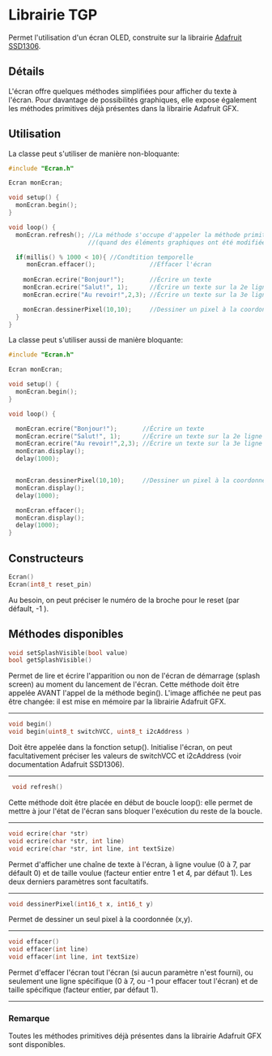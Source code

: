 # Librairie TGP

Permet l'utilisation d'un écran OLED, construite sur la librairie [Adafruit SSD1306](https://github.com/adafruit/Adafruit_SSD1306).

## Détails

L'écran offre quelques méthodes simplifiées pour afficher du texte à l'écran. Pour davantage de possibilités graphiques, elle expose également les méthodes primitives déjà présentes dans la librairie Adafruit GFX.

## Utilisation


La classe peut s'utiliser de manière non-bloquante: 
```cpp
#include "Ecran.h"

Ecran monEcran;

void setup() {
  monEcran.begin();
}

void loop() {
  monEcran.refresh(); //La méthode s'occupe d'appeler la méthode primitive display(), lorsque nécessaire  
                      //(quand des éléments graphiques ont été modifiées au cours du loop() ).

  if(millis() % 1000 < 10){ //Condtition temporelle
     monEcran.effacer();               //Effacer l'écran
    
    monEcran.ecrire("Bonjour!");       //Écrire un texte
    monEcran.ecrire("Salut!", 1);      //Écrire un texte sur la 2e ligne
    monEcran.ecrire("Au revoir!",2,3); //Écrire un texte sur la 3e ligne avec une taille de 3

    monEcran.dessinerPixel(10,10);     //Dessiner un pixel à la coordonnée (10,10);
  }
}
```

La classe peut s'utiliser aussi de manière bloquante: 

```cpp
#include "Ecran.h"

Ecran monEcran;

void setup() {
  monEcran.begin();
}

void loop() {

  monEcran.ecrire("Bonjour!");       //Écrire un texte
  monEcran.ecrire("Salut!", 1);      //Écrire un texte sur la 2e ligne
  monEcran.ecrire("Au revoir!",2,3); //Écrire un texte sur la 3e ligne avec une taille de 3
  monEcran.display();
  delay(1000);


  monEcran.dessinerPixel(10,10);     //Dessiner un pixel à la coordonnée (10,10);
  monEcran.display();
  delay(1000);

  monEcran.effacer();
  monEcran.display();
  delay(1000);
}
```

## Constructeurs
```cpp
Ecran()
Ecran(int8_t reset_pin)
```
Au besoin, on peut préciser le numéro de la broche pour le reset (par défault, -1 ).

## Méthodes disponibles
```cpp
void setSplashVisible(bool value)
bool getSplashVisible()
```
Permet de lire et écrire l'apparition ou non de l'écran de démarrage (splash screen) au moment du lancement de l'écran. Cette méthode doit être appelée AVANT l'appel de la méthode begin(). L'image affichée ne peut pas être changée: il est mise en mémoire par la librairie Adafruit GFX.

--- 
```cpp
void begin()
void begin(uint8_t switchVCC, uint8_t i2cAddress )
```
Doit être appelée dans la fonction setup(). Initialise l'écran, on peut facultativement préciser les valeurs de switchVCC et i2cAddress (voir documentation Adafruit SSD1306).

---
```cpp
 void refresh()
```
Cette méthode doit être placée en début de boucle loop(): elle permet de mettre à jour l'état de l'écran sans bloquer l'exécution du reste de la boucle.

---
```cpp
void ecrire(char *str)
void ecrire(char *str, int line)
void ecrire(char *str, int line, int textSize)

```
Permet d'afficher une chaîne de texte à l'écran, à ligne voulue (0 à 7, par défault 0) et de taille voulue (facteur entier entre 1 et 4, par défaut 1). Les deux derniers paramètres sont facultatifs.

--- 
```cpp
void dessinerPixel(int16_t x, int16_t y)

```
Permet de dessiner un seul pixel à la coordonnée (x,y).

--- 
```cpp
void effacer()
void effacer(int line)
void effacer(int line, int textSize)

```
Permet d'effacer l'écran tout l'écran (si aucun paramètre n'est fourni), ou seulement une ligne spécifique (0 à 7, ou -1 pour effacer tout l'écran) et de taille spécifique (facteur entier, par défaut 1).

---

### Remarque

Toutes les méthodes primitives déjà présentes dans la librairie Adafruit GFX sont disponibles.